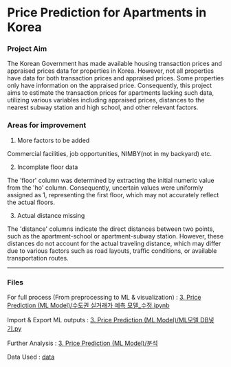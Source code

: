 # Price Prediction for Apartments in Korea
### Project Aim
The Korean Government has made available housing transaction prices and appraised prices data for properties in Korea. However, not all properties have data for both transaction prices and appraised prices. Some properties only have information on the appraised price. Consequently, this project aims to estimate the transaction prices for apartments lacking such data, utilizing various variables including appraised prices, distances to the nearest subway station and high school, and other relevant factors.

### Areas for improvement
1) More factors to be added

Commercial facilities, job opportunities, NIMBY(not in my backyard) etc.

2) Incomplate floor data

The 'floor' column was determined by extracting the initial numeric value from the 'ho' column. Consequently, uncertain values were uniformly assigned as 1, representing the first floor, which may not accurately reflect the actual floors.

3) Actual distance missing

The 'distance' columns indicate the direct distances between two points, such as the apartment-school or apartment-subway station. However, these distances do not account for the actual traveling distance, which may differ due to various factors such as road layouts, traffic conditions, or available transportation routes.

---   
### Files
For full process (From preprocessing to ML & visualization) : [3. Price Prediction (ML Model)/수도권 실거래가 예측 모델_수정.ipynb](https://github.com/jiboo01/hsj/blob/main/3.%20Price%20Prediction%20(ML%20Model)/%EC%88%98%EB%8F%84%EA%B6%8C%20%EC%8B%A4%EA%B1%B0%EB%9E%98%EA%B0%80%20%EC%98%88%EC%B8%A1%20%EB%AA%A8%EB%8D%B8_%EC%88%98%EC%A0%95.ipynb)

Import & Export ML outputs : [3. Price Prediction (ML Model)/ML모델 DB넣기.py](https://github.com/jiboo01/hsj/blob/main/3.%20Price%20Prediction%20(ML%20Model)/ML%EB%AA%A8%EB%8D%B8%20DB%EB%84%A3%EA%B8%B0.py)

Further Analysis : [3. Price Prediction (ML Model)/분석](https://github.com/jiboo01/hsj/tree/main/3.%20Price%20Prediction%20(ML%20Model)/%EB%B6%84%EC%84%9D)

Data Used : [data](https://github.com/jiboo01/hsj/tree/main/data)

